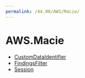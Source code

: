 ```yaml
---
permalink: /44.00/AWS/Macie/
---
```


# AWS.Macie



* [CustomDataIdentifier](CustomDataIdentifier.md)
* [FindingsFilter](FindingsFilter.md)
* [Session](Session.md)